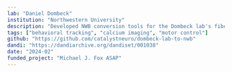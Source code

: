 ```yaml
---
lab: "Daniel Dombeck"
institution: "Northwestern University"
description: "Developed NWB conversion tools for the Dombeck lab's fiber photometry datasets studying dopamine neuron subtypes. The conversion pipeline handles multi-modal data including GCaMP6f calcium signals, behavioral measurements, and genetic subtype information from the substantia nigra and striatum during reward and movement tasks."
tags: ["behavioral tracking", "calcium imaging", "motor control"]
github: "https://github.com/catalystneuro/dombeck-lab-to-nwb"
dandi: "https://dandiarchive.org/dandiset/001038"
date: "2024-02"
funded_project: "Michael J. Fox ASAP"
---
```

